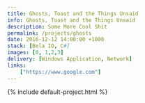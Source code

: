 ```yaml
---
title: Ghosts, Toast and the Things Unsaid
info: Ghosts, Toast and the Things Unsaid
description: Some More Cool Shit
permalink: /projects/ghosts
date: 2016-12-12 14:00:00 +1000
stack: [Bela IO, C#]
images: [0, 1,2,3]
delivery: [Windows Application, Network]
links:
    ["https://www.google.com"]
---
```


{% include default-project.html %}